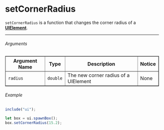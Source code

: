 # setCornerRadius

`setCornerRadius` is a function that changes the corner radius of a [**UIElement**](../UIElements.md).



***

###### Arguments

<table border="1">
  <thead>
    <tr>
      <th>Argument Name</th>
      <th>Type</th>
      <th>Description</th>
      <th>Notice</th>
    </tr>
  </thead>
  <tbody>
    <tr>
      <td><code>radius</code></td>
      <td><code>double</code></td>
      <td>The new corner radius of a UIElement</td>
      <td>None</td>
    </tr>
  </tbody>
</table>



###### Example

```js
include("ui");

let box = ui.spawnBox();
box.setCornerRadius(15.2);
```

